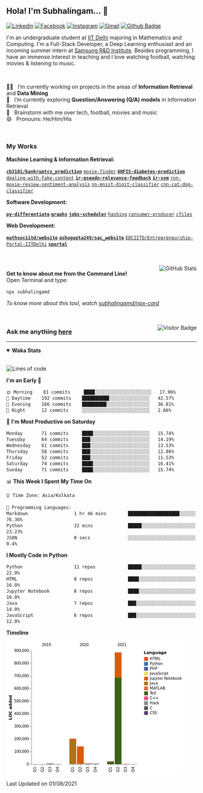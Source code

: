 ## Hola! I'm Subhalingam... 👋

[![Linkedin](https://img.shields.io/badge/-subhalingamd-0077B5?style=flat&logo=Linkedin&logoColor=white&link=https://www.linkedin.com/in/subhalingamd/)](https://www.linkedin.com/in/subhalingamd/)
[![Facebook](https://img.shields.io/badge/-subhalingamd-3b5999?style=flat&logo=Facebook&logoColor=white&link=https://www.facebook.com/subhalingamd/)](https://www.facebook.com/subhalingamd/)
[![Instagram](https://img.shields.io/badge/-@subhu2008-e4405f?style=flat&logo=Instagram&logoColor=white&link=https://www.instagram.com/subhu2008/)](https://www.instagram.com/subhu2008)
[![Gmail](https://img.shields.io/badge/-subhalingam.d-c14438?style=flat&logo=Gmail&logoColor=white&link=mailto:subhalingam.d@gmail.com)](mailto:subhalingam.d@gmail.com)
[![Github Badge](https://img.shields.io/badge/-subhalingamd-333?style=flat&logo=Github&logoColor=white&link=https://www.github.com/subhalingamd/)](https://www.github.com/subhalingamd)
<!-- [![Twitter](https://img.shields.io/badge/-@subhalingamd-55acee?style=flat&labelColor=1ca0f1&logo=twitter&logoColor=white&link=https://twitter.com/subhalingamd)](https://twitter.com/subhalingamd) -->
<!-- [![Website](https://img.shields.io/badge/-subhalingamd.github.io-47CCCC?style=flat&logo=Google-Chrome&logoColor=white&link=https://subhalingamd.github.io)](https://subhalingamd.github.io )-->
<!-- [![Youtube Badge](https://img.shields.io/badge/-subhalingamd-cd201f?style=flat&logo=Youtube&logoColor=white&link=https://youtube.com/subhalingamd/)](https://youtube.com/subhalingamd) -->
<!-- [![Quora Badge](https://img.shields.io/badge/-subhalingamd-b92b27?style=flat&logo=Quora&logoColor=white&link=https://quora.com/subhalingamd/)](https://quora.com/subhalingam-d) -->

I'm an undergraduate student at [IIT Delhi](http://www.iitd.ac.in) majoring in Mathematics and Computing. I'm a Full-Stack Developer, a Deep Learning enthusiast and an incoming summer intern at [Samsung R&D Institute](https://research.samsung.com/sri-d). Besides programming, I have an immense interest in teaching and I love watching football, watching movies & listening to music.

<br />


👨‍💻 &nbsp; I’m currently working on projects in the areas of **Information Retrieval** and **Data Mining** <br />
🔭 &nbsp; I’m currently exploring **Question/Answering (Q/A) models** in Information Retrieval <br />
💬 &nbsp; Brainstorm with me over tech, football, movies and music <br />
😄 &nbsp; Pronouns: He/Him/His <br />
<!-- 📄 &nbsp; Know about my experiences: [Resume](https://subhalingamd.github.io/SubhalingamD.CV.pdf)  <br /> -->

<br />

### My Works
**Machine Learning & Information Retrieval:** 

**[`cb3101/bankruptcy_prediction`](https://github.com/cb3101/bankruptcy_prediction)**  [`movie-finder`](https://github.com/subhalingamd/movie-finder)  **[`ANFIS-diabetes-prediction`](https://github.com/subhalingamd/ANFIS-diabetes-prediction)**  [`dealing-with-fake-content`](https://github.com/subhalingamd/dealing-with-fake-content)  **[`ir-pseudo-relevance-feedback`](https://github.com/subhalingamd/ir-pseudo-relevance-feedback)**  **[`ir-vsm`](https://github.com/subhalingamd/ir-vsm)**  [`rnn-movie-review-sentiment-analysis`](https://github.com/subhalingamd/rnn-movie-review-sentiment-analysis)  [`nn-mnist-digit-classifier`](https://github.com/subhalingamd/nn-mnist-digit-classifier)  [`cnn-cat-dog-classifier`](https://github.com/subhalingamd/cnn-cat-dog-classifier)

**Software Development:** 

**[`py-differentiate`](https://github.com/subhalingamd/py-differentiate)**  **[`graphs`](https://github.com/subhalingamd/graphs)**  **[`jobs-scheduler`](https://github.com/subhalingamd/jobs-scheduler)**  [`hashing`](https://github.com/subhalingamd/hashing)  [`consumer-producer`](https://github.com/subhalingamd/consumer-producer)  [`cfiles`](https://github.com/subhalingamd/cfiles)

**Web Development:** 

**[`mathsociitd/website`](https://github.com/mathsociitd/website)**  **[`ashugupta249/sac_website`](https://github.com/ashugupta249/sac_website)**  [`EDCIITD/Entrepreneurship-Portal-IITDelhi`](https://github.com/EDCIITD/Entrepreneurship-Portal-IITDelhi)  **[`sportal`](https://github.com/subhalingamd/sportal)**

<br /><br />
<img alt="GitHub Stats" src="https://github-readme-stats.vercel.app/api?username=subhalingamd&count_private=true&show_icons=true&include_all_commits=true&theme=dark" align="right">

**Get to know about me from the Command Line!** <br />
Open Terminal and type:
```
npx subhalingamd
```
*To know more about this tool, watch [subhalingamd/npx-card](https://github.com/subhalingamd/npx-card)*
<br /><br /><br />


<img align="right" alt="Visitor Badge" src="https://visitor-badge.laobi.icu/badge?page_id=subhalingamd.subhalingamd">

### Ask me anything [here](https://github.com/subhalingamd/subhalingamd/discussions/)

<hr>

<details open>
<summary><b>Waka Stats</b></summary>
<br/>

<!--START_SECTION:waka-->
![Lines of code](https://img.shields.io/badge/From%20Hello%20World%20I%27ve%20Written-1.3%20million%20lines%20of%20code-blue)

**I'm an Early 🐤** 

```text
🌞 Morning    81 commits     ████░░░░░░░░░░░░░░░░░░░░░   17.96% 
🌆 Daytime    192 commits    ██████████░░░░░░░░░░░░░░░   42.57% 
🌃 Evening    166 commits    █████████░░░░░░░░░░░░░░░░   36.81% 
🌙 Night      12 commits     ░░░░░░░░░░░░░░░░░░░░░░░░░   2.66%

```
📅 **I'm Most Productive on Saturday** 

```text
Monday       71 commits     ████░░░░░░░░░░░░░░░░░░░░░   15.74% 
Tuesday      64 commits     ███░░░░░░░░░░░░░░░░░░░░░░   14.19% 
Wednesday    61 commits     ███░░░░░░░░░░░░░░░░░░░░░░   13.53% 
Thursday     58 commits     ███░░░░░░░░░░░░░░░░░░░░░░   12.86% 
Friday       52 commits     ███░░░░░░░░░░░░░░░░░░░░░░   11.53% 
Saturday     74 commits     ████░░░░░░░░░░░░░░░░░░░░░   16.41% 
Sunday       71 commits     ████░░░░░░░░░░░░░░░░░░░░░   15.74%

```


📊 **This Week I Spent My Time On** 

```text
⌚︎ Time Zone: Asia/Kolkata

💬 Programming Languages: 
Markdown                 1 hr 46 mins        ███████████████████░░░░░░   76.36% 
Python                   32 mins             █████░░░░░░░░░░░░░░░░░░░░   23.23% 
JSON                     0 secs              ░░░░░░░░░░░░░░░░░░░░░░░░░   0.4%

```

**I Mostly Code in Python** 

```text
Python                   11 repos            █████░░░░░░░░░░░░░░░░░░░░   22.0% 
HTML                     8 repos             ████░░░░░░░░░░░░░░░░░░░░░   16.0% 
Jupyter Notebook         8 repos             ████░░░░░░░░░░░░░░░░░░░░░   16.0% 
Java                     7 repos             ███░░░░░░░░░░░░░░░░░░░░░░   14.0% 
JavaScript               6 repos             ███░░░░░░░░░░░░░░░░░░░░░░   12.0%

```


**Timeline**

![Chart not found](https://raw.githubusercontent.com/subhalingamd/subhalingamd/master/charts/bar_graph.png) 


 Last Updated on 01/08/2021
<!--END_SECTION:waka-->

</details>

